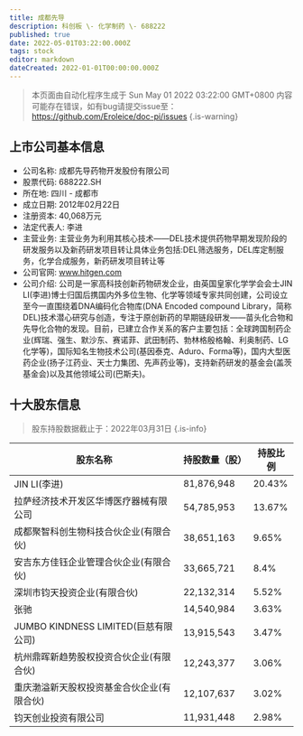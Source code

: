 ```yaml
---
title: 成都先导
description: 科创板 \- 化学制药 \- 688222
published: true
date: 2022-05-01T03:22:00.000Z
tags: stock
editor: markdown
dateCreated: 2022-01-01T00:00:00.000Z
---
```


> 本页面由自动化程序生成于 Sun May 01 2022 03:22:00 GMT+0800
> 内容可能存在错误，如有bug请提交issue至：https://github.com/Eroleice/doc-pi/issues
{.is-warning}

## 上市公司基本信息
- 公司名称: 成都先导药物开发股份有限公司
- 股票代码: 688222.SH
- 所在地: 四川 - 成都市
- 成立日期: 2012年02月22日
- 注册资本: 40,068万元
- 法定代表人: 李进
- 主营业务: 主营业务为利用其核心技术——DEL技术提供药物早期发现阶段的研发服务以及新药研发项目转让具体业务包括:DEL筛选服务，DEL库定制服务，化学合成服务，新药研发项目转让等
- 公司官网: www.hitgen.com
- 公司介绍: 公司是一家高科技创新药物研发企业，由英国皇家化学学会会士JIN LI(李进)博士归国后携国内外多位生物、化学等领域专家共同创建，公司设立至今一直围绕着DNA编码化合物库(DNA Encoded compound Library，简称DEL)技术潜心研究与创造，专注于原创新药的早期链段研发——苗头化合物和先导化合物的发现。目前，已建立合作关系的客户主要包括：全球跨国制药企业(辉瑞、强生、默沙东、赛诺菲、武田制药、勃林格殷格翰、利奥制药、LG化学等)，国际知名生物技术公司(基因泰克、Aduro、Forma等)，国内大型医药企业(扬子江药业、天士力集团、先声药业等)，支持新药研发的基金会(盖茨基金会)以及其他领域公司(巴斯夫)。


## 十大股东信息
> 股东持股数据截止于：2022年03月31日
{.is-info}

| 股东名称 | 持股数量（股） | 持股比例 |
| --- | --- | --- |
| JIN LI(李进) | 81,876,948 | 20.43% |
| 拉萨经济技术开发区华博医疗器械有限公司 | 54,785,953 | 13.67% |
| 成都聚智科创生物科技合伙企业(有限合伙) | 38,651,163 | 9.65% |
| 安吉东方佳钰企业管理合伙企业(有限合伙) | 33,665,721 | 8.4% |
| 深圳市钧天投资企业(有限合伙) | 22,132,314 | 5.52% |
| 张驰 | 14,540,984 | 3.63% |
| JUMBO KINDNESS LIMITED(巨慈有限公司) | 13,915,543 | 3.47% |
| 杭州鼎晖新趋势股权投资合伙企业(有限合伙) | 12,243,377 | 3.06% |
| 重庆渤溢新天股权投资基金合伙企业(有限合伙) | 12,107,637 | 3.02% |
| 钧天创业投资有限公司 | 11,931,448 | 2.98% |




